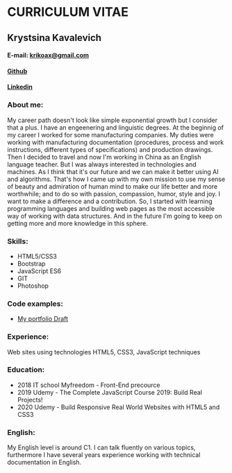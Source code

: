 # CURRICULUM VITAE

## Krystsina Kavalevich

#### E-mail: krikoax@gmail.com

#### [Github](https://github.com/kristykov)

#### [Linkedin](https://www.linkedin.com/in/krystsina-kavalevich-133259b6/)

### About me:
My career path doesn't look like simple exponential growth but I consider that a plus. I have an engeenering and linguistic degrees. At the beginnig of my career I worked for some manufacturing companies. My duties were working with manufacturing documentation (procedures, process and work instructions, different types of specifications) and production drawings. Then I decided to travel and now I'm working in China as an English language teacher. But I was always interested in technologies and machines. As I think that it's our future and we can make it better using AI and algorithms. That's how I came up with my own mission to use my sense of beauty and admiration of human mind to make our life better and more worthwhile; and to do so with passion, compassion, humor, style and joy. I want to make a difference and a contribution. So, I started with learning programming languages and building web pages as the most accessible way of working with data structures. And in the future I'm going to keep on getting more and more knowledge in this sphere. 

### Skills:
  * HTML5/CSS3
  * Bootstrap
  * JavaScript ES6
  * GIT
  * Photoshop
 
### Code examples:
  * [My portfolio Draft](https://kristykov.github.io/My-portfolio/Portfolio/)
 
### Experience:
 Web sites using technologies HTML5, CSS3, JavaScript techniques
  
 
### Education:
 
  * 2018 IT school Myfreedom - Front-End precource
  * 2019 Udemy - The Complete JavaScript Course 2019: Build Real Projects! 
  * 2020 Udemy - Build Responsive Real World Websites with HTML5 and CSS3 

### English:
My English level is around C1. I can talk fluently on various topics, furthermore I have several years experience working with technical documentation in English.  


